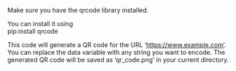 
Make sure you have the qrcode library installed.<br/>

You can install it using<br/>
pip:install qrcode 

This code will generate a QR code for the URL ‘https://www.example.com’. You can replace the data variable with any string you want to encode. The generated QR code will be saved as ‘qr_code.png’ in your current directory.
